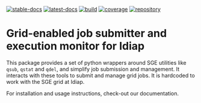 <!--
 SPDX-FileCopyrightText: Copyright © 2022 Idiap Research Institute <contact@idiap.ch>
 SPDX-FileContributor: Andre Anjos <andre.anjos@idiap.ch>
 SPDX-FileContributor: Manuel Guenther <manuel.guenther@idiap.ch>

 SPDX-License-Identifier: GPL-3.0-or-later
-->

[![stable-docs](https://img.shields.io/badge/docs-stable-yellow.svg)](https://www.idiap.ch/software/bob/docs/bob/gridtk/stable/sphinx/index.html)
[![latest-docs](https://img.shields.io/badge/docs-latest-orange.svg)](https://www.idiap.ch/software/bob/docs/bob/gridtk/main/sphinx/index.html)
[![build](https://gitlab.idiap.ch/bob/gridtk/badges/main/pipeline.svg)](https://gitlab.idiap.ch/bob/gridtk/commits/main)
[![coverage](https://gitlab.idiap.ch/bob/gridtk/badges/main/coverage.svg)](https://www.idiap.ch/software/bob/docs/bob/gridtk/main/coverage/index.html)
[![repository](https://img.shields.io/badge/gitlab-project-0000c0.svg)](https://gitlab.idiap.ch/bob/gridtk)

# Grid-enabled job submitter and execution monitor for Idiap

This package provides a set of python wrappers around SGE utilities like
``qsub``, ``qstat`` and ``qdel``, and simplify job submission and management.
It interacts with these tools to submit and manage grid jobs.  It is hardcoded
to work with the SGE grid at Idiap.

For installation and usage instructions, check-out our documentation.
